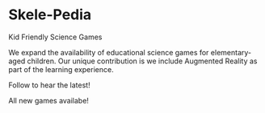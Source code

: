 # Skele-Pedia

Kid Friendly Science Games

We expand the availability of educational science games for elementary-aged children.
Our unique contribution is we include Augmented Reality as part of the learning experience.

Follow to hear the latest!

All new games availabe! 
